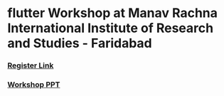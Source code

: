 # flutter Workshop at Manav Rachna International Institute of Research and Studies - Faridabad



### [Register Link](https://gdsc.community.dev/events/details/developer-student-clubs-manav-rachna-international-institute-of-research-and-studies-faridabad-presents-flutter-fest-day-1-introduction/)

### [Workshop PPT](https://docs.google.com/presentation/d/1qJFtVjJu1olx7jacioJYOU53LX3Et-hWldB0bMURBBE/edit?usp=sharing)

